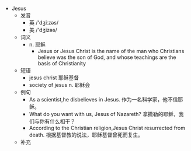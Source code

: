 - Jesus
  - 发音
    - 英 /'dʒiːzəs/
    - 美 /'dʒizəs/
  - 词义
    - n. 耶稣
      - Jesus or Jesus Christ is the name of the man who Christians believe was the son of God, and whose teachings are the basis of Christianity
  - 短语
    - jesus christ 耶稣基督
    - society of jesus n. 耶稣会
  - 例句
    - As a scientist,he disbelieves in Jesus. 作为一名科学家，他不信耶稣。
    - What do you want with us, Jesus of Nazareth? 拿撒勒的耶稣，我们与你有什么相干？
    - According to the Christian religion,Jesus Christ resurrected from death. 根据基督教的说法，耶稣基督曾死而复生。
  - 补充